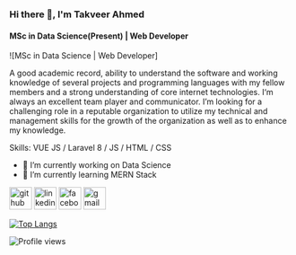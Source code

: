 ### Hi there 👋, I'm Takveer Ahmed
#### MSc in Data Science(Present) | Web Developer
![MSc in Data Science | Web Developer]

A good academic record, ability to understand the software and working knowledge of several projects and programming languages with my fellow members and a strong understanding of core internet technologies. I‘m always an excellent team player and communicator. I’m looking for a challenging role in a reputable organization to utilize my technical and management skills for the growth of the organization as well as to enhance my knowledge.

Skills: VUE JS / Laravel 8 / JS / HTML / CSS

- 🔭 I’m currently working on Data Science 
- 🌱 I’m currently learning MERN Stack 


[<img src='https://cdn.jsdelivr.net/npm/simple-icons@3.0.1/icons/github.svg' alt='github' height='40'>](https://github.com/takveer21)  [<img src='https://cdn.jsdelivr.net/npm/simple-icons@3.0.1/icons/linkedin.svg' alt='linkedin' height='40'>](https://www.linkedin.com/in/www.linkedin.com/in/takveer-ahmed-tareq/)  [<img src='https://cdn.jsdelivr.net/npm/simple-icons@3.0.1/icons/facebook.svg' alt='facebook' height='40'>](https://www.facebook.com/https://www.facebook.com/tareqahmed.tareq.7906)  [<img src='https://cdn.jsdelivr.net/npm/simple-icons@3.0.1/icons/gmail.svg' alt='gmail' height='40'>](takveer.ahmed21112@gmail.com)  

[![Top Langs](https://github-readme-stats.vercel.app/api/top-langs/?username=takveer21)](https://github.com/anuraghazra/github-readme-stats)

![Profile views](https://gpvc.arturio.dev/takveer21)  
